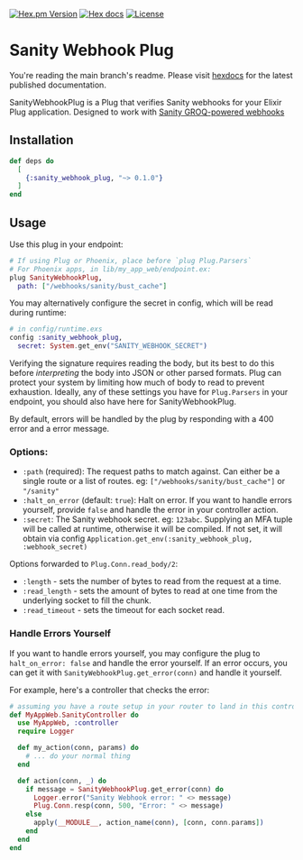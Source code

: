 <!-- badges -->
[![Hex.pm Version](http://img.shields.io/hexpm/v/sanity_webhook_plug)](https://hex.pm/packages/sanity_webhook_plug)
[![Hex docs](http://img.shields.io/badge/hex.pm-docs-blue.svg?style=flat)](https://hexdocs.pm/sanity_webhook_plug)
[![License](https://img.shields.io/hexpm/l/sanity_webhook_plug)](./LICENSE)

# Sanity Webhook Plug

You're reading the main branch's readme. Please visit
[hexdocs](https://hexdocs.pm/sanity_webhook_plug) for the latest published documentation.

<!-- MDOC !-->

SanityWebhookPlug is a Plug that verifies Sanity webhooks for your Elixir Plug
application. Designed to work with [Sanity GROQ-powered
webhooks](https://www.sanity.io/docs/webhooks)

## Installation

```elixir
def deps do
  [
    {:sanity_webhook_plug, "~> 0.1.0"}
  ]
end
```

## Usage

Use this plug in your endpoint:

```elixir
# If using Plug or Phoenix, place before `plug Plug.Parsers`
# For Phoenix apps, in lib/my_app_web/endpoint.ex:
plug SanityWebhookPlug,
  path: ["/webhooks/sanity/bust_cache"]
```

You may alternatively configure the secret in config, which will be read during
runtime:

```elixir
# in config/runtime.exs
config :sanity_webhook_plug,
  secret: System.get_env("SANITY_WEBHOOK_SECRET")
```

Verifying the signature requires reading the body, but its best to do this
before _interpreting_ the body into JSON or other parsed formats. Plug can
protect your system by limiting how much of body to read to prevent exhaustion.
Ideally, any of these settings you have for `Plug.Parsers` in your endpoint, you
should also have here for SanityWebhookPlug.

By default, errors will be handled by the plug by responding with a 400 error
and a error message.

### Options:

- `:path` (required): The request paths to match against. Can either be a single
    route or a list of routes. eg: `["/webhooks/sanity/bust_cache"]` or `"/sanity"`
- `:halt_on_error` (default: `true`): Halt on error. If you want to handle errors
    yourself, provide `false` and handle the error in your controller action.
- `:secret`: The Sanity webhook secret. eg: `123abc`. Supplying an MFA tuple will
    be called at runtime, otherwise it will be compiled. If not set, it will
    obtain via config `Application.get_env(:sanity_webhook_plug, :webhook_secret)`

Options forwarded to `Plug.Conn.read_body/2`:

- `:length` - sets the number of bytes to read from the request at a time.
- `:read_length` - sets the amount of bytes to read at one time from the
    underlying socket to fill the chunk.
- `:read_timeout` - sets the timeout for each socket read.

### Handle Errors Yourself

If you want to handle errors yourself, you may configure the plug to
`halt_on_error: false` and handle the error yourself. If an error occurs, you
can get it with `SanityWebhookPlug.get_error(conn)` and handle it yourself.

For example, here's a controller that checks the error:

```elixir
# assuming you have a route setup in your router to land in this controller.
def MyAppWeb.SanityController do
  use MyAppWeb, :controller
  require Logger

  def my_action(conn, params) do
    # ... do your normal thing
  end

  def action(conn, _) do
    if message = SanityWebhookPlug.get_error(conn) do
      Logger.error("Sanity Webhook error: " <> message)
      Plug.Conn.resp(conn, 500, "Error: " <> message)
    else
      apply(__MODULE__, action_name(conn), [conn, conn.params])
    end
  end
end
```
